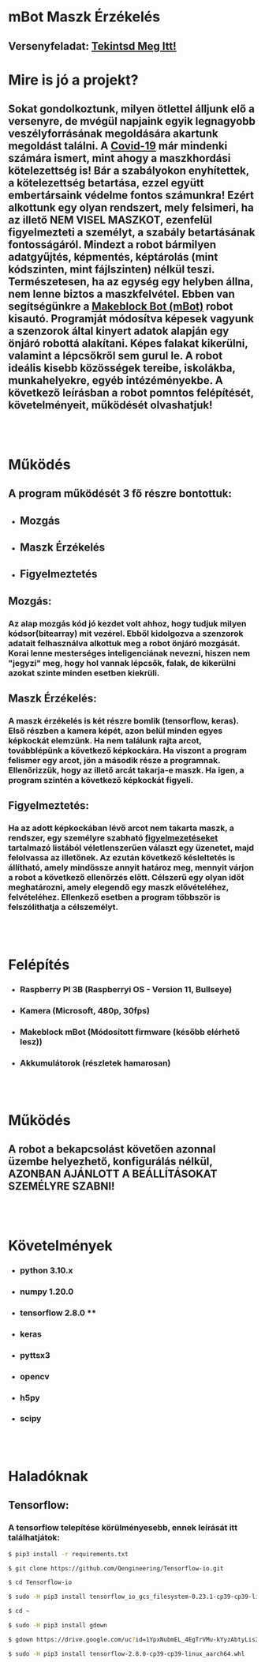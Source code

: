 # mBot Maszk Érzékelés
## Versenyfeladat: [Tekintsd Meg Itt!](https://www.inf.u-szeged.hu/sziiv)

# Mire is jó a projekt?
## Sokat gondolkoztunk, milyen ötlettel álljunk elő a versenyre, de mvégül napjaink egyik legnagyobb veszélyforrásának megoldására akartunk megoldást találni. A [Covid-19](https://hu.wikipedia.org/wiki/Covid19) már mindenki számára ismert, mint ahogy a maszkhordási kötelezettség is! Bár a szabályokon enyhítettek, a kötelezettség betartása, ezzel együtt embertársaink védelme fontos számunkra! Ezért alkottunk egy olyan rendszert, mely felsimeri, ha az illető **NEM VISEL MASZKOT**, ezenfelül figyelmezteti a személyt, a szabály betartásának fontosságáról. Mindezt a robot bármilyen adatgyűjtés, képmentés, képtárolás (mint kódszinten, mint fájlszinten) nélkül teszi. Természetesen, ha az egység egy helyben állna, nem lenne biztos a maszkfelvétel. Ebben van segítségünkre a [Makeblock Bot (mBot)](https://www.makeblock.com/steam-kits/mbot) robot kisautó. Programját módosítva képesek vagyunk a szenzorok által kinyert adatok alapján egy önjáró robottá alakítani. Képes falakat kikerülni, valamint a lépcsőkről sem gurul le. A robot ideális kisebb közösségek tereibe, iskolákba, munkahelyekre, egyéb intézéményekbe. A következő leírásban a robot pomntos felépítését, követelményeit, működését olvashatjuk!

<br><br>

# Működés
## A program működését 3 fő részre bontottuk:
- ## Mozgás
- ## Maszk Érzékelés
- ## Figyelmeztetés

## Mozgás:
### Az alap mozgás kód jó kezdet volt ahhoz, hogy tudjuk milyen kódsor(bitearray) mit vezérel. Ebből kidolgozva a szenzorok adatait felhasználva alkottuk meg a robot önjáró mozgását. Korai lenne mesterséges inteligenciának nevezni, hiszen nem "jegyzi" meg, hogy hol vannak lépcsők, falak, de kikerülni azokat szinte minden esetben kiekrüli.

## Maszk Érzékelés:
### A maszk érzékelés is két részre bomlik (tensorflow, keras). Első részben a kamera képét, azon belül minden egyes képkockát elemzünk. Ha nem találunk rajta arcot, továbblépünk a következő képkockára. Ha viszont a program felismer egy arcot, jön a második része a programnak. Ellenőrizzük, hogy az illető arcát takarja-e maszk. Ha igen, a program szintén a következő képkockát figyeli.

## Figyelmeztetés:
### Ha az adott képkockában lévő arcot nem takarta maszk, a rendszer, egy személyre szabható [figyelmezetéseket](https://github.com/tcgmilan/mbot-mask-detection/blob/master/figyelmeztetesek.txt) tartalmazó listából véletlenszerűen választ egy üzenetet, majd felolvassa az illetőnek. Az ezután következő késleltetés is állítható, amely mindössze annyit határoz meg, mennyit várjon a robot a következő ellenőrzés előtt. Célszerű egy olyan időt meghatározni, amely elegendő egy maszk elővételéhez, felvételéhez. Ellenkező esetben a program többször is felszólithatja a célszemélyt.

<br><br>

# Felépítés
- ### Raspberry PI 3B (Raspberryi OS - Version 11, Bullseye)
- ### Kamera (Microsoft, 480p, 30fps)
- ### Makeblock mBot (Módosított firmware (később elérhető lesz))
- ### Akkumulátorok (részletek hamarosan)

<br><br>

# Működés
## A robot a bekapcsolást követően azonnal üzembe helyezhető, konfigurálás nélkül, **AZONBAN AJÁNLOTT A BEÁLLÍTÁSOKAT SZEMÉLYRE SZABNI!**

<br><br>

# Követelmények
- ### python 3.10.x
- ### numpy 1.20.0
- ### tensorflow 2.8.0 **
- ### keras
- ### pyttsx3
- ### opencv
- ### h5py
- ### scipy

<br><br>

# Haladóknak
## Tensorflow:
### A tensorflow telepítése körülményesebb, ennek leírását itt találhatjátok:
```bash
$ pip3 install -r requirements.txt

$ git clone https://github.com/Qengineering/Tensorflow-io.git

$ cd Tensorflow-io

$ sudo -H pip3 install tensorflow_io_gcs_filesystem-0.23.1-cp39-cp39-linux_aarch64.whl

$ cd ~

$ sudo -H pip3 install gdown

$ gdown https://drive.google.com/uc?id=1YpxNubmEL_4EgTrVMu-kYyzAbtyLis29

$ sudo -H pip3 install tensorflow-2.8.0-cp39-cp39-linux_aarch64.whl
```
